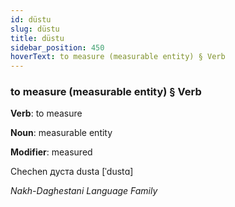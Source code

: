 ```yaml
---
id: düstu
slug: düstu
title: düstu
sidebar_position: 450
hoverText: to measure (measurable entity) § Verb
---
```


### to measure (measurable entity) § Verb

**Verb**: to measure

**Noun**: measurable entity

**Modifier**: measured

Chechen дуста dusta [ˈdustɑ]

*Nakh-Daghestani Language Family*